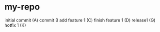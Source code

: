 # my-repo
initial commit (A)
commit B
add feature 1 (C)
finish feature 1 (D)
release1 (G)
hotfix 1 (K)
